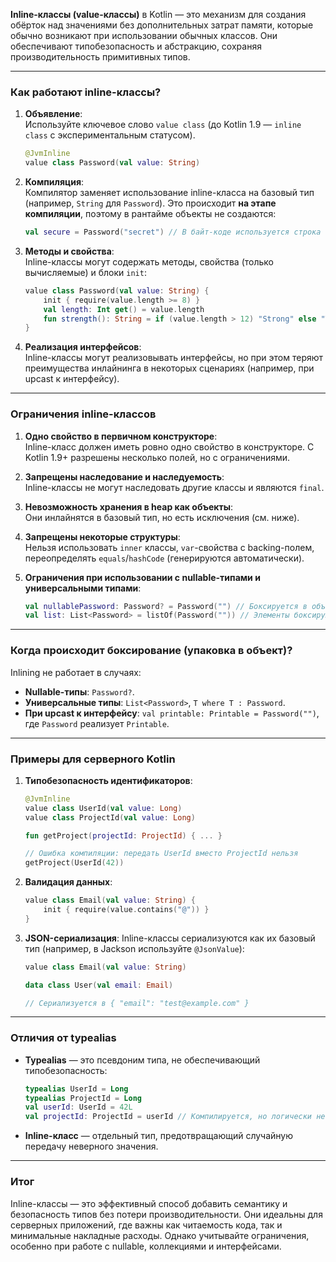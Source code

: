 **Inline-классы (value-классы)** в Kotlin — это механизм для создания обёрток над значениями без дополнительных затрат памяти, которые обычно возникают при использовании обычных классов. Они обеспечивают типобезопасность и абстракцию, сохраняя производительность примитивных типов.

---

### **Как работают inline-классы?**
1. **Объявление**:  
   Используйте ключевое слово `value class` (до Kotlin 1.9 — `inline class` с экспериментальным статусом).
   ```kotlin
   @JvmInline
   value class Password(val value: String)
   ```

2. **Компиляция**:  
   Компилятор заменяет использование inline-класса на базовый тип (например, `String` для `Password`). Это происходит **на этапе компиляции**, поэтому в рантайме объекты не создаются:
   ```kotlin
   val secure = Password("secret") // В байт-коде используется строка "secret"
   ```

3. **Методы и свойства**:  
   Inline-классы могут содержать методы, свойства (только вычисляемые) и блоки `init`:
   ```kotlin
   value class Password(val value: String) {
       init { require(value.length >= 8) }
       val length: Int get() = value.length
       fun strength(): String = if (value.length > 12) "Strong" else "Weak"
   }
   ```

4. **Реализация интерфейсов**:  
   Inline-классы могут реализовывать интерфейсы, но при этом теряют преимущества инлайнинга в некоторых сценариях (например, при upcast к интерфейсу).

---

### **Ограничения inline-классов**
1. **Одно свойство в первичном конструкторе**:  
   Inline-класс должен иметь ровно одно свойство в конструкторе. С Kotlin 1.9+ разрешены несколько полей, но с ограничениями.

2. **Запрещены наследование и наследуемость**:  
   Inline-классы не могут наследовать другие классы и являются `final`.

3. **Невозможность хранения в heap как объекты**:  
   Они инлайнятся в базовый тип, но есть исключения (см. ниже).

4. **Запрещены некоторые структуры**:  
   Нельзя использовать `inner` классы, `var`-свойства с backing-полем, переопределять `equals`/`hashCode` (генерируются автоматически).

5. **Ограничения при использовании с nullable-типами и универсальными типами**:
   ```kotlin
   val nullablePassword: Password? = Password("") // Боксируется в объект!
   val list: List<Password> = listOf(Password("")) // Элементы боксируются.
   ```

---

### **Когда происходит боксирование (упаковка в объект)?**
Inlining не работает в случаях:
- **Nullable-типы**: `Password?`.
- **Универсальные типы**: `List<Password>`, `T where T : Password`.
- **При upcast к интерфейсу**: `val printable: Printable = Password("")`, где `Password` реализует `Printable`.

---

### **Примеры для серверного Kotlin**
1. **Типобезопасность идентификаторов**:
   ```kotlin
   @JvmInline
   value class UserId(val value: Long)
   value class ProjectId(val value: Long)

   fun getProject(projectId: ProjectId) { ... }

   // Ошибка компиляции: передать UserId вместо ProjectId нельзя
   getProject(UserId(42)) 
   ```

2. **Валидация данных**:
   ```kotlin
   value class Email(val value: String) {
       init { require(value.contains("@")) }
   }
   ```

3. **JSON-сериализация**:
   Inline-классы сериализуются как их базовый тип (например, в Jackson используйте `@JsonValue`):
   ```kotlin
   value class Email(val value: String)

   data class User(val email: Email)

   // Сериализуется в { "email": "test@example.com" }
   ```

---

### **Отличия от typealias**
- **Typealias** — это псевдоним типа, не обеспечивающий типобезопасность:
  ```kotlin
  typealias UserId = Long
  typealias ProjectId = Long
  val userId: UserId = 42L
  val projectId: ProjectId = userId // Компилируется, но логически неверно!
  ```
- **Inline-класс** — отдельный тип, предотвращающий случайную передачу неверного значения.

---

### **Итог**
Inline-классы — это эффективный способ добавить семантику и безопасность типов без потери производительности. Они идеальны для серверных приложений, где важны как читаемость кода, так и минимальные накладные расходы. Однако учитывайте ограничения, особенно при работе с nullable, коллекциями и интерфейсами.